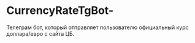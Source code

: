 # CurrencyRateTgBot-
Телеграм бот, который отправляет пользователю официальный курс доллара/евро с сайта ЦБ.
